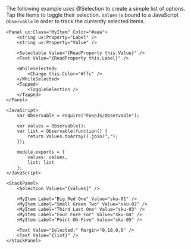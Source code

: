 The following example uses @Selection to create a simple list of options. Tap the items to toggle their selection. `Values` is bound to a JavaScript `Observable` in order to track the currently selected items.

	<Panel ux:Class="MyItem" Color="#aaa">
		<string ux:Property="Label" />
		<string ux:Property="Value" />

		<Selectable Value="{ReadProperty this.Value}" />
		<Text Value="{ReadProperty this.Label}" />

		<WhileSelected>
			<Change this.Color="#ffc" />
		</WhileSelected>
		<Tapped>
			<ToggleSelection />
		</Tapped>
	</Panel>

	<JavaScript>
		var Observable = require("FuseJS/Observable");

		var values = Observable();
		var list = Observable(function() {
			return values.toArray().join(",");
		});

		module.exports = {
			values: values,
			list: list
		};
	</JavaScript>

	<StackPanel>
		<Selection Values="{values}" />

		<MyItem Label="Big Red One" Value="sku-01" />
		<MyItem Label="Small Green Two" Value="sku-02" />
		<MyItem Label="Third Last One" Value="sku-03" />
		<MyItem Label="Four Fore For" Value="sku-04" />
		<MyItem Label="Point Oh-Five" Value="sku-05" />

		<Text Value="Selected:" Margin="0,10,0,0" />
		<Text Value="{list}" />
	</StackPanel>
